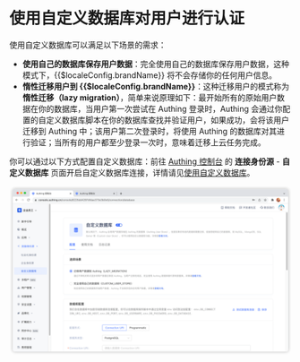 # 使用自定义数据库对用户进行认证

<LastUpdated/>

使用自定义数据库可以满足以下场景的需求：

- **使用自己的数据库保存用户数据**：完全使用自己的数据库保存用户数据，这种模式下，{{$localeConfig.brandName}} 将不会存储你的任何用户信息。
- **惰性迁移用户到 {{$localeConfig.brandName}}**：这种迁移用户的模式称为**惰性迁移（lazy migration）**，简单来说原理如下：最开始所有的原始用户数据在你的数据库，当用户第一次尝试在 Authing 登录时，Authing 会通过你配置的自定义数据库脚本在你的数据库查找并验证用户，如果成功，会将该用户迁移到 Authing 中；该用户第二次登录时，将使用 Authing 的数据库对其进行验证；当所有的用户都至少登录一次时，意味着迁移上云任务完成。

你可以通过以下方式配置自定义数据库：前往 [Authing 控制台](https://console.authing.cn/console/userpool) 的 **连接身份源** - **自定义数据库** 页面开启自定义数据库连接，详情请见[使用自定义数据库](/guides/database-connection/overview.md)。

![](../images/custom-db.png)